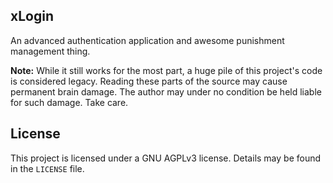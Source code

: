 xLogin
------
An advanced authentication application and awesome punishment
management thing.

**Note:** While it still works for the most part, a huge pile
of this project's code is considered legacy. Reading these
parts of the source may cause permanent brain damage. The
author may under no condition be held liable for such
damage. Take care.

License
-------

This project is licensed under a GNU AGPLv3 license.
Details may be found in the `LICENSE` file.
